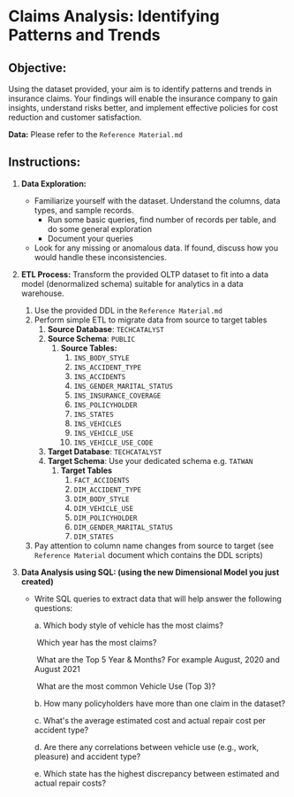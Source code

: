 # **Claims Analysis: Identifying Patterns and Trends**

## **Objective:** 

Using the dataset provided, your aim is to identify patterns and trends in insurance claims. Your findings will enable the insurance company to gain insights, understand risks better, and implement effective policies for cost reduction and customer satisfaction.

**Data:**  Please refer to the `Reference Material.md`

## **Instructions:**

1. **Data Exploration:**

   - Familiarize yourself with the dataset. Understand the columns, data types, and sample records. 
     - Run some basic queries, find number of records per table, and do some general exploration 
     - Document your queries 
   - Look for any missing or anomalous data. If found, discuss how you would handle these inconsistencies.

2. **ETL Process:** Transform the provided OLTP dataset to fit into a data model (denormalized schema) suitable for analytics in a data warehouse.

   1. Use the provided DDL in the `Reference Material.md`
   2. Perform simple ETL to migrate data from source to target tables
      1. **Source Database**: `TECHCATALYST`
      2. **Source Schema**: `PUBLIC`
         1. **Source Tables:**
            1. `INS_BODY_STYLE`
            2. `INS_ACCIDENT_TYPE`
            3. `INS_ACCIDENTS`
            4. `INS_GENDER_MARITAL_STATUS`
            5. `INS_INSURANCE_COVERAGE`
            6. `INS_POLICYHOLDER`
            7. `INS_STATES`
            8. `INS_VEHICLES`
            9. `INS_VEHICLE_USE`
            10. `INS_VEHICLE_USE_CODE`
      3. **Target Database**: `TECHCATALYST`
      4. **Target Schema**: Use your dedicated schema e.g. `TATWAN` 
         1. **Target Tables**
            1. `FACT_ACCIDENTS`
            2. `DIM_ACCIDENT_TYPE`
            3. `DIM_BODY_STYLE`
            4. `DIM_VEHICLE_USE`
            5. `DIM_POLICYHOLDER`
            6. `DIM_GENDER_MARITAL_STATUS`
            7. `DIM_STATES`
   3. Pay attention to column name changes from source to target (see `Reference Material` document which contains the DDL scripts)
   
3. **Data Analysis using SQL: (using the new Dimensional Model you just created)** 

   - Write SQL queries to extract data that will help answer the following questions:

     a. Which body style of vehicle has the most claims?  

     ​     Which year has the most claims?

     ​     What are the Top 5 Year & Months? For example August, 2020 and August 2021

     ​     What are the most common Vehicle Use (Top 3)?

     b. How many policyholders have more than one claim in the dataset? 
     
     c. What's the average estimated cost and actual repair cost per accident type? 
     
     d. Are there any correlations between vehicle use (e.g., work, pleasure) and accident type? 
     
     e. Which state has the highest discrepancy between estimated and actual repair costs?
